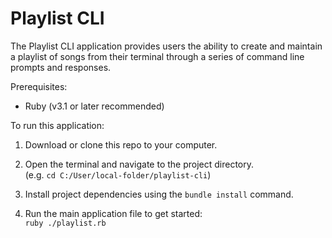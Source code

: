 # Playlist CLI

The Playlist CLI application provides users the ability to create and maintain a playlist of songs from their terminal through a series of command line prompts and responses.

Prerequisites:
- Ruby (v3.1 or later recommended)

To run this application:
1. Download or clone this repo to your computer.
2. Open the terminal and navigate to the project directory.  
   (e.g. `cd C:/User/local-folder/playlist-cli`)

4. Install project dependencies using the `bundle install` command.
5. Run the main application file to get started:  
   ```ruby ./playlist.rb```
